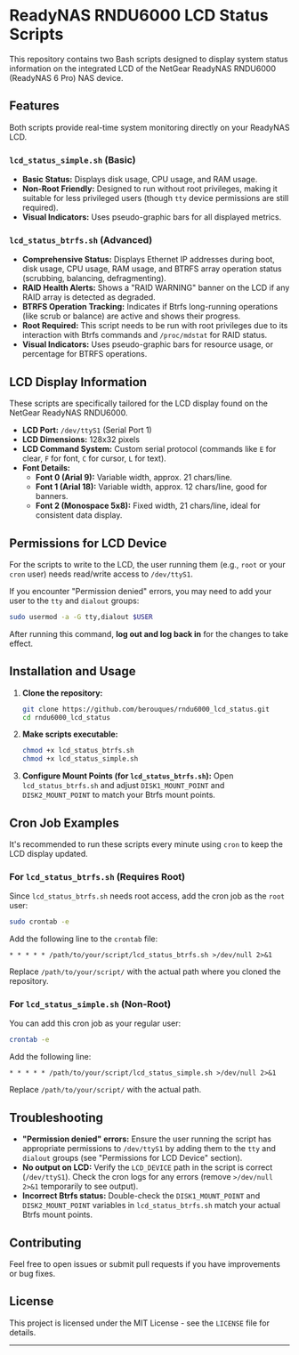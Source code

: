 # ReadyNAS RNDU6000 LCD Status Scripts

This repository contains two Bash scripts designed to display system status information on the integrated LCD of the NetGear ReadyNAS RNDU6000 (ReadyNAS 6 Pro) NAS device.

## Features

Both scripts provide real-time system monitoring directly on your ReadyNAS LCD.

### `lcd_status_simple.sh` (Basic)

  * **Basic Status:** Displays disk usage, CPU usage, and RAM usage.
  * **Non-Root Friendly:** Designed to run without root privileges, making it suitable for less privileged users (though `tty` device permissions are still required).
  * **Visual Indicators:** Uses pseudo-graphic bars for all displayed metrics.


### `lcd_status_btrfs.sh` (Advanced)

  * **Comprehensive Status:** Displays Ethernet IP addresses during boot, disk usage, CPU usage, RAM usage, and BTRFS array operation status (scrubbing, balancing, defragmenting).
  * **RAID Health Alerts:** Shows a "RAID WARNING" banner on the LCD if any RAID array is detected as degraded.
  * **BTRFS Operation Tracking:** Indicates if Btrfs long-running operations (like scrub or balance) are active and shows their progress.
  * **Root Required:** This script needs to be run with root privileges due to its interaction with Btrfs commands and `/proc/mdstat` for RAID status.
  * **Visual Indicators:** Uses pseudo-graphic bars for resource usage, or percentage for BTRFS operations.

## LCD Display Information

These scripts are specifically tailored for the LCD display found on the NetGear ReadyNAS RNDU6000.

  * **LCD Port:** `/dev/ttyS1` (Serial Port 1)
  * **LCD Dimensions:** 128x32 pixels
  * **LCD Command System:** Custom serial protocol (commands like `E` for clear, `F` for font, `C` for cursor, `L` for text).
  * **Font Details:**
      * **Font 0 (Arial 9):** Variable width, approx. 21 chars/line.
      * **Font 1 (Arial 18):** Variable width, approx. 12 chars/line, good for banners.
      * **Font 2 (Monospace 5x8):** Fixed width, 21 chars/line, ideal for consistent data display.

## Permissions for LCD Device

For the scripts to write to the LCD, the user running them (e.g., `root` or your `cron` user) needs read/write access to `/dev/ttyS1`.

If you encounter "Permission denied" errors, you may need to add your user to the `tty` and `dialout` groups:

```bash
sudo usermod -a -G tty,dialout $USER
```

After running this command, **log out and log back in** for the changes to take effect.

## Installation and Usage

1.  **Clone the repository:**
    ```bash
    git clone https://github.com/berouques/rndu6000_lcd_status.git
    cd rndu6000_lcd_status
    ```
2.  **Make scripts executable:**
    ```bash
    chmod +x lcd_status_btrfs.sh
    chmod +x lcd_status_simple.sh
    ```
3.  **Configure Mount Points (for `lcd_status_btrfs.sh`):**
    Open `lcd_status_btrfs.sh` and adjust `DISK1_MOUNT_POINT` and `DISK2_MOUNT_POINT` to match your Btrfs mount points.

## Cron Job Examples

It's recommended to run these scripts every minute using `cron` to keep the LCD display updated.

### For `lcd_status_btrfs.sh` (Requires Root)

Since `lcd_status_btrfs.sh` needs root access, add the cron job as the `root` user:

```bash
sudo crontab -e
```

Add the following line to the `crontab` file:

```cron
* * * * * /path/to/your/script/lcd_status_btrfs.sh >/dev/null 2>&1
```

Replace `/path/to/your/script/` with the actual path where you cloned the repository.

### For `lcd_status_simple.sh` (Non-Root)

You can add this cron job as your regular user:

```bash
crontab -e
```

Add the following line:

```cron
* * * * * /path/to/your/script/lcd_status_simple.sh >/dev/null 2>&1
```

Replace `/path/to/your/script/` with the actual path.

## Troubleshooting

  * **"Permission denied" errors:** Ensure the user running the script has appropriate permissions to `/dev/ttyS1` by adding them to the `tty` and `dialout` groups (see "Permissions for LCD Device" section).
  * **No output on LCD:** Verify the `LCD_DEVICE` path in the script is correct (`/dev/ttyS1`). Check the cron logs for any errors (remove `>/dev/null 2>&1` temporarily to see output).
  * **Incorrect Btrfs status:** Double-check the `DISK1_MOUNT_POINT` and `DISK2_MOUNT_POINT` variables in `lcd_status_btrfs.sh` match your actual Btrfs mount points.

## Contributing

Feel free to open issues or submit pull requests if you have improvements or bug fixes.

## License

This project is licensed under the MIT License - see the `LICENSE` file for details.

-----
